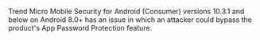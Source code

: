 Trend Micro Mobile Security for Android (Consumer) versions 10.3.1 and below on Android 8.0+ has an issue in which an attacker could bypass the product's App Password Protection feature.